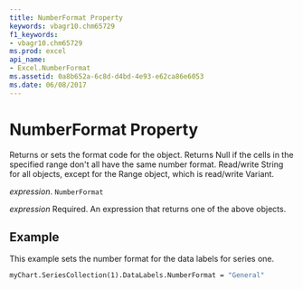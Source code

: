 ```yaml
---
title: NumberFormat Property
keywords: vbagr10.chm65729
f1_keywords:
- vbagr10.chm65729
ms.prod: excel
api_name:
- Excel.NumberFormat
ms.assetid: 0a8b652a-6c8d-d4bd-4e93-e62ca86e6053
ms.date: 06/08/2017
---
```



# NumberFormat Property

Returns or sets the format code for the object. Returns Null if the cells in the specified range don't all have the same number format. Read/write String for all objects, except for the Range object, which is read/write Variant.

_expression_. `NumberFormat`

 _expression_ Required. An expression that returns one of the above objects.


## Example

This example sets the number format for the data labels for series one.


```vb
myChart.SeriesCollection(1).DataLabels.NumberFormat = "General"
```


